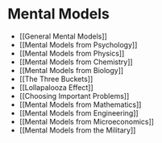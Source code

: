 # Mental Models

- [[General Mental Models]]
- [[Mental Models from Psychology]]
- [[Mental Models from Physics]]
- [[Mental Models from Chemistry]]
- [[Mental Models from Biology]]
- [[The Three Buckets]]
- [[Lollapalooza Effect]]
- [[Choosing Important Problems]]
- [[Mental Models from Mathematics]]
- [[Mental Models from Engineering]]
- [[Mental  Models from Microeconomics]]
- [[Mental Models from the Military]]




